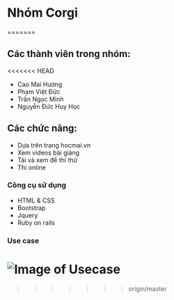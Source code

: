 
# Nhóm Corgi
=======
## Các thành viên trong nhóm:

<<<<<<< HEAD
  - Cao Mai Hương
  - Phạm Việt Đức
  - Trần Ngọc Minh
  - Nguyễn Đức Huy Học
## Các chức năng:
 - Dựa trên trang hocmai.vn  
  - Xem videos bài giảng
  - Tải và xem đề thi thử
  - Thi online


### Công cụ sử dụng
 * HTML & CSS
 * Bootstrap
 * Jquery
 * Ruby on rails

### Use case
![Image of Usecase](https://github.com/huyhoc1310/INT2208-2-2017/blob/master/Nhom-Corgi/usecase.png)
=======

>>>>>>> origin/master
